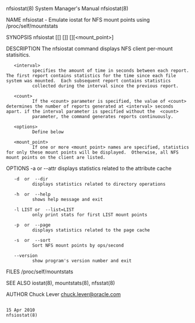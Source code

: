 nfsiostat(8)                                                                               System Manager's Manual                                                                               nfsiostat(8)



NAME
       nfsiostat - Emulate iostat for NFS mount points using /proc/self/mountstats

SYNOPSIS
       nfsiostat [[<interval>] [<count>]] [<options>][<mount_point>]

DESCRIPTION
       The nfsiostat command displays NFS client per-mount statisitics.

       <interval>
              specifies the amount of time in seconds between each report.  The first report contains statistics for the time since each file system was mounted.  Each subsequent report contains statistics
              collected during the interval since the previous report.

       <count>
              If the <count> parameter is specified, the value of <count> determines the number of reports generated at <interval> seconds apart. if the interval parameter is specified without the  <count>
              parameter, the command generates reports continuously.

       <options>
              Define below

       <mount_point>
              If one or more <mount point> names are specified, statistics for only these mount points will be displayed.  Otherwise, all NFS mount points on the client are listed.

OPTIONS
       -a  or  --attr
              displays statistics related to the attribute cache

       -d  or  --dir
              displays statistics related to directory operations

       -h  or  --help
              shows help message and exit

       -l LIST or  --list=LIST
              only print stats for first LIST mount points

       -p  or  --page
              displays statistics related to the page cache

       -s  or  --sort
              Sort NFS mount points by ops/second

       --version
              show program's version number and exit

FILES
       /proc/self/mountstats

SEE ALSO
       iostat(8), mountstats(8), nfsstat(8)

AUTHOR
       Chuck Lever <chuck.lever@oracle.com>



                                                                                                 15 Apr 2010                                                                                     nfsiostat(8)
